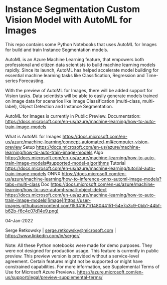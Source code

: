 # Instance Segmentation Custom Vision Model with AutoML for Images

This repo contains some Python Notebooks that uses AutoML for Images for build and train Instance Segmentation models.


AutoML is an Azure Machine Learning feature, that empowers both professional and citizen data scientists to build machine learning models rapidly. Since its launch, AutoML has helped accelerate model building for essential machine learning tasks like Classification, Regression and Time-series Forecasting.

With the preview of AutoML for Images, there will be added support for Vision tasks. Data scientists will be able to easily generate models trained on image data for scenarios like Image Classification (multi-class, multi-label), Object Detection and Instance Segmentation.

AutoML for Images is currently in Public Preview.
Documentation: https://docs.microsoft.com/en-us/azure/machine-learning/how-to-auto-train-image-models

What is AutoML for Images
https://docs.microsoft.com/en-us/azure/machine-learning/concept-automated-ml#computer-vision-preview
Setup
https://docs.microsoft.com/en-us/azure/machine-learning/how-to-auto-train-image-models
Algo
https://docs.microsoft.com/en-us/azure/machine-learning/how-to-auto-train-image-models#supported-model-algorithms
Tutorial
https://docs.microsoft.com/en-us/azure/machine-learning/tutorial-auto-train-image-models
ONNX
https://docs.microsoft.com/en-us/azure/machine-learning/how-to-inference-onnx-automl-image-models?tabs=multi-class
Doc
https://docs.microsoft.com/en-us/azure/machine-learning/how-to-use-automl-small-object-detect
https://docs.microsoft.com/en-us/azure/machine-learning/how-to-auto-train-image-models![image](https://user-images.githubusercontent.com/15341671/148044151-54e7a3c9-0bb1-44bf-b62b-f6c4c07d14e9.png)


04-Jan-2022

Serge Retkowsky | serge.retkowsky@microsoft.com | https://www.linkedin.com/in/serger/

Note: All these Python notebooks were made for demo purposes. They were not designed for production usage. This feature is currently in public preview. This preview version is provided without a service-level agreement. Certain features might not be supported or might have constrained capabilities. For more information, see Supplemental Terms of Use for Microsoft Azure Previews. https://azure.microsoft.com/en-us/support/legal/preview-supplemental-terms/
